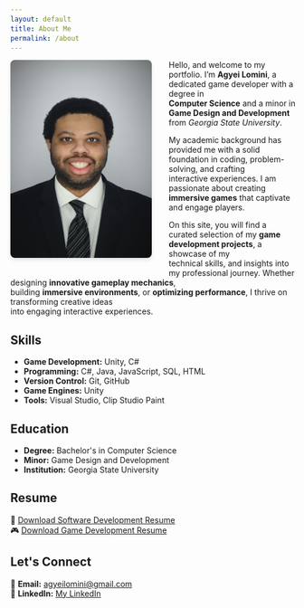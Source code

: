 ```yaml
---
layout: default
title: About Me
permalink: /about
---
```


<img src="/assets/images/AgyeiProf.jpg" alt="Agyei Lomini" width="250" height="350" 
style="float: left; margin-bottom: 30px ;margin-right: 30px ;border-radius: 8px; box-shadow: 0px 4px 6px rgba(0, 0, 0, 0.1);">

Hello, and welcome to my portfolio. I’m **Agyei Lomini**, a dedicated game developer with a degree in  
**Computer Science** and a minor in **Game Design and Development** from *Georgia State University*.

My academic background has provided me with a solid foundation in coding, problem-solving, and crafting  
interactive experiences. I am passionate about creating **immersive games** that captivate and engage players.

On this site, you will find a curated selection of my **game development projects**, a showcase of my  
technical skills, and insights into my professional journey. Whether designing **innovative gameplay mechanics**,  
building **immersive environments**, or **optimizing performance**, I thrive on transforming creative ideas  
into engaging interactive experiences.

## Skills
- **Game Development:** Unity, C#
- **Programming:** C#, Java, JavaScript, SQL, HTML
- **Version Control:** Git, GitHub
- **Game Engines:** Unity
- **Tools:** Visual Studio, Clip Studio Paint

## Education
- **Degree:** Bachelor's in Computer Science  
- **Minor:** Game Design and Development  
- **Institution:** Georgia State University  

## Resume
📄 [Download Software Development Resume](https://zeroscapez.github.io/files/AgyeiLomini_Resume.pdf)  
🎮 [Download Game Development Resume](https://zeroscapez.github.io/files/Game%20Dev_AgyeiLomini.pdf)  

## Let's Connect
📧 **Email:** [agyeilomini@gmail.com](mailto:agyeilomini@gmail.com)  
💼 **LinkedIn:** [My LinkedIn](https://www.linkedin.com)  
